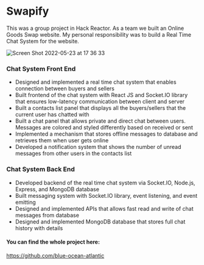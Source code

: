 # Swapify
This was a group project in Hack Reactor. As a team we built an Online Goods Swap website. My personal responsibility was to build a Real Time Chat System for the website.

![Screen Shot 2022-05-23 at 17 36 33](https://user-images.githubusercontent.com/64598363/169916304-f9133cad-09d7-4a95-9390-7cde998fc3f7.png)

### Chat System Front End
* Designed and implemented a real time chat system that enables connection between buyers and sellers
* Built frontend of the chat system with React JS and Socket.IO library that ensures low-latency communication between client and server
* Built a contacts list panel that displays all the buyers/sellers that the current user has chatted with
* Built a chat panel that allows private and direct chat between users. Messages are colored and styled differently based on received or sent
* Implemented a mechanism that stores offline messages to database and retrieves them when user gets online
* Developed a notification system that shows the number of unread messages from other users in the contacts list

### Chat System Back End
* Developed backend of the real time chat system via Socket.IO, Node.js, Express, and MongoDB database
* Built messaging system with Socket.IO library, event listening, and event emitting
* Designed and implemented APIs that allows fast read and write of chat messages from database
* Designed and implemented MongoDB database that stores full chat history with details

#### You can find the whole project here:
https://github.com/blue-ocean-atlantic




